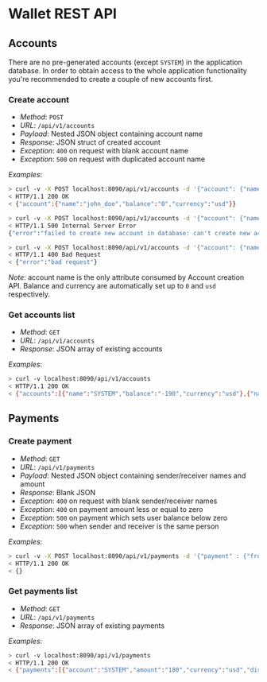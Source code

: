 # Wallet REST API

## Accounts

There are no pre-generated accounts (except `SYSTEM`) in the application database.
In order to obtain access to the whole application functionality you're recommended to create a couple of new accounts first.

### Create account

- _Method_: `POST`
- _URL_: `/api/v1/accounts`
- _Payload_: Nested JSON object containing account name
- _Response_: JSON struct of created account
- _Exception_: `400` on request with blank account name
- _Exception_: `500` on request with duplicated account name

_Examples_:
```bash
> curl -v -X POST localhost:8090/api/v1/accounts -d '{"account": {"name": "john_doe"}}'
< HTTP/1.1 200 OK
< {"account":{"name":"john_doe","balance":"0","currency":"usd"}}
```

```bash
> curl -v -X POST localhost:8090/api/v1/accounts -d '{"account": {"name": "john_doe"}}'
< HTTP/1.1 500 Internal Server Error
{"error":"failed to create new account in database: can't create new account: pq: duplicate key value violates unique constraint \"accounts_name_key\""}
```

```bash
> curl -v -X POST localhost:8090/api/v1/accounts -d '{"account": {"name": ""}}'
< HTTP/1.1 400 Bad Request
< {"error":"bad request"}
```

_Note_: account name is the only attribute consumed by Account creation API. Balance and currency are automatically set up to `0` and `usd` respectively.

### Get accounts list

- _Method_: `GET`
- _URL_: `/api/v1/accounts`
- _Response_: JSON array of existing accounts

_Examples_:
```bash
> curl -v localhost:8090/api/v1/accounts
< HTTP/1.1 200 OK
< {"accounts":[{"name":"SYSTEM","balance":"-190","currency":"usd"},{"name":"john_doe","balance":"190","currency":"usd"}]}
```

## Payments

### Create payment

- _Method_: `GET`
- _URL_: `/api/v1/payments`
- _Payload_: Nested JSON object containing sender/receiver names and amount
- _Response_: Blank JSON
- _Exception_: `400` on request with blank sender/receiver names
- _Exception_: `400` on payment amount less or equal to zero
- _Exception_: `500` on payment which sets user balance below zero
- _Exception_: `500` when sender and receiver is the same person

_Examples_:
```bash
> curl -v -X POST localhost:8090/api/v1/payments -d '{"payment" : {"from": "SYSTEM", "to": "john_doe", "amount": 10.12}}'
< HTTP/1.1 200 OK
< {}
```

### Get payments list

- _Method_: `GET`
- _URL_: `/api/v1/payments`
- _Response_: JSON array of existing payments

_Examples_:
```bash
> curl -v localhost:8090/api/v1/payments
< HTTP/1.1 200 OK
< {"payments":[{"account":"SYSTEM","amount":"180","currency":"usd","direction":"outgoing","to_account":"john_doe"},{"account":"john_doe","amount":"180","currency":"usd","direction":"incoming","from_account":"SYSTEM"}]}
```
